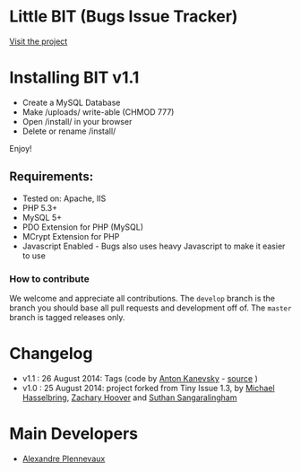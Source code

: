 # Little BIT (Bugs Issue Tracker)

[Visit the project](http://pixeline.github.io/Little-BIT-Bugs-Issues-Tracker/)

# Installing BIT v1.1

- Create a MySQL Database
- Make /uploads/ write-able (CHMOD 777)
- Open /install/ in your browser
- Delete or rename /install/

Enjoy!

## Requirements:

- Tested on: Apache, IIS
- PHP 5.3+
- MySQL 5+
- PDO Extension for PHP (MySQL)
- MCrypt Extension for PHP
- Javascript Enabled - Bugs also uses heavy Javascript to make it easier to use

### How to contribute

We welcome and appreciate all contributions. The `develop` branch is the branch you should base all pull requests and development off of.
The `master` branch is tagged releases only.

# Changelog

- v1.1 : 26 August 2014: Tags (code by [Anton Kanevsky](http://about.me/akanevsky) - [source](https://github.com/mikelbring/tinyissue/pull/180) )
- v1.0 : 25 August 2014: project forked from Tiny Issue 1.3, by [Michael Hasselbring](http://michaelhasselbring.com), [Zachary Hoover](http://zachoover.com) and [Suthan Sangaralingham](http://suthanwebs.com/)

# Main Developers

- [Alexandre Plennevaux](https://pixeline.be)
